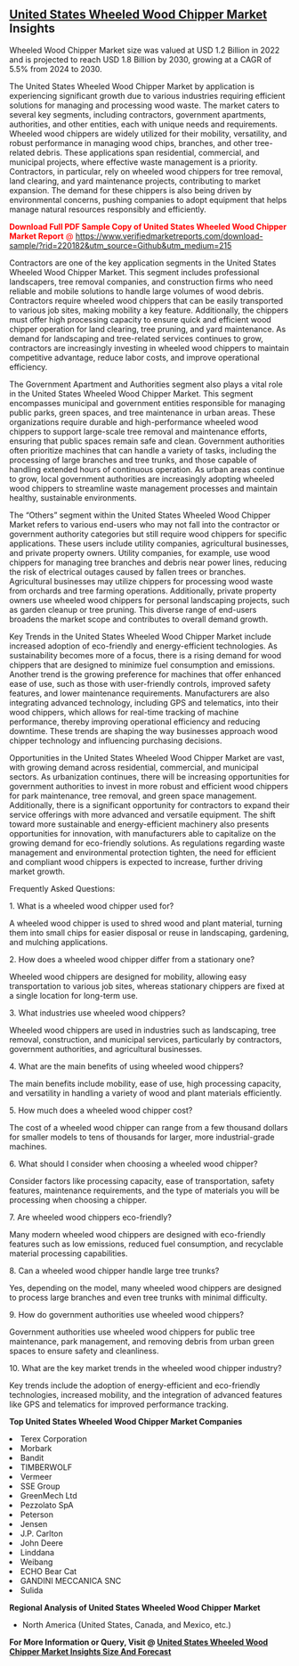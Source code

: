 <h2><a href="https://www.verifiedmarketreports.com/download-sample/?rid=220182&amp;utm_source=Github&amp;utm_medium=215" target="_blank">United States Wheeled Wood Chipper Market</a> Insights</h2><p>Wheeled Wood Chipper Market size was valued at USD 1.2 Billion in 2022 and is projected to reach USD 1.8 Billion by 2030, growing at a CAGR of 5.5% from 2024 to 2030.</p><p><p>The United States Wheeled Wood Chipper Market by application is experiencing significant growth due to various industries requiring efficient solutions for managing and processing wood waste. The market caters to several key segments, including contractors, government apartments, authorities, and other entities, each with unique needs and requirements. Wheeled wood chippers are widely utilized for their mobility, versatility, and robust performance in managing wood chips, branches, and other tree-related debris. These applications span residential, commercial, and municipal projects, where effective waste management is a priority. Contractors, in particular, rely on wheeled wood chippers for tree removal, land clearing, and yard maintenance projects, contributing to market expansion. The demand for these chippers is also being driven by environmental concerns, pushing companies to adopt equipment that helps manage natural resources responsibly and efficiently.<p><span class=""><span style="color: #ff0000;"><strong>Download Full PDF Sample Copy of United States Wheeled Wood Chipper Market Report</strong> @ </span><a href="https://www.verifiedmarketreports.com/download-sample/?rid=220182&amp;utm_source=Github&amp;utm_medium=215" target="_blank">https://www.verifiedmarketreports.com/download-sample/?rid=220182&amp;utm_source=Github&amp;utm_medium=215</a></span></p></p><p>Contractors are one of the key application segments in the United States Wheeled Wood Chipper Market. This segment includes professional landscapers, tree removal companies, and construction firms who need reliable and mobile solutions to handle large volumes of wood debris. Contractors require wheeled wood chippers that can be easily transported to various job sites, making mobility a key feature. Additionally, the chippers must offer high processing capacity to ensure quick and efficient wood chipper operation for land clearing, tree pruning, and yard maintenance. As demand for landscaping and tree-related services continues to grow, contractors are increasingly investing in wheeled wood chippers to maintain competitive advantage, reduce labor costs, and improve operational efficiency.<p>The Government Apartment and Authorities segment also plays a vital role in the United States Wheeled Wood Chipper Market. This segment encompasses municipal and government entities responsible for managing public parks, green spaces, and tree maintenance in urban areas. These organizations require durable and high-performance wheeled wood chippers to support large-scale tree removal and maintenance efforts, ensuring that public spaces remain safe and clean. Government authorities often prioritize machines that can handle a variety of tasks, including the processing of large branches and tree trunks, and those capable of handling extended hours of continuous operation. As urban areas continue to grow, local government authorities are increasingly adopting wheeled wood chippers to streamline waste management processes and maintain healthy, sustainable environments.<p>The “Others” segment within the United States Wheeled Wood Chipper Market refers to various end-users who may not fall into the contractor or government authority categories but still require wood chippers for specific applications. These users include utility companies, agricultural businesses, and private property owners. Utility companies, for example, use wood chippers for managing tree branches and debris near power lines, reducing the risk of electrical outages caused by fallen trees or branches. Agricultural businesses may utilize chippers for processing wood waste from orchards and tree farming operations. Additionally, private property owners use wheeled wood chippers for personal landscaping projects, such as garden cleanup or tree pruning. This diverse range of end-users broadens the market scope and contributes to overall demand growth.<p>Key Trends in the United States Wheeled Wood Chipper Market include increased adoption of eco-friendly and energy-efficient technologies. As sustainability becomes more of a focus, there is a rising demand for wood chippers that are designed to minimize fuel consumption and emissions. Another trend is the growing preference for machines that offer enhanced ease of use, such as those with user-friendly controls, improved safety features, and lower maintenance requirements. Manufacturers are also integrating advanced technology, including GPS and telematics, into their wood chippers, which allows for real-time tracking of machine performance, thereby improving operational efficiency and reducing downtime. These trends are shaping the way businesses approach wood chipper technology and influencing purchasing decisions.<p>Opportunities in the United States Wheeled Wood Chipper Market are vast, with growing demand across residential, commercial, and municipal sectors. As urbanization continues, there will be increasing opportunities for government authorities to invest in more robust and efficient wood chippers for park maintenance, tree removal, and green space management. Additionally, there is a significant opportunity for contractors to expand their service offerings with more advanced and versatile equipment. The shift toward more sustainable and energy-efficient machinery also presents opportunities for innovation, with manufacturers able to capitalize on the growing demand for eco-friendly solutions. As regulations regarding waste management and environmental protection tighten, the need for efficient and compliant wood chippers is expected to increase, further driving market growth.<p>Frequently Asked Questions:</p><p>1. What is a wheeled wood chipper used for?</p><p>A wheeled wood chipper is used to shred wood and plant material, turning them into small chips for easier disposal or reuse in landscaping, gardening, and mulching applications.</p><p>2. How does a wheeled wood chipper differ from a stationary one?</p><p>Wheeled wood chippers are designed for mobility, allowing easy transportation to various job sites, whereas stationary chippers are fixed at a single location for long-term use.</p><p>3. What industries use wheeled wood chippers?</p><p>Wheeled wood chippers are used in industries such as landscaping, tree removal, construction, and municipal services, particularly by contractors, government authorities, and agricultural businesses.</p><p>4. What are the main benefits of using wheeled wood chippers?</p><p>The main benefits include mobility, ease of use, high processing capacity, and versatility in handling a variety of wood and plant materials efficiently.</p><p>5. How much does a wheeled wood chipper cost?</p><p>The cost of a wheeled wood chipper can range from a few thousand dollars for smaller models to tens of thousands for larger, more industrial-grade machines.</p><p>6. What should I consider when choosing a wheeled wood chipper?</p><p>Consider factors like processing capacity, ease of transportation, safety features, maintenance requirements, and the type of materials you will be processing when choosing a chipper.</p><p>7. Are wheeled wood chippers eco-friendly?</p><p>Many modern wheeled wood chippers are designed with eco-friendly features such as low emissions, reduced fuel consumption, and recyclable material processing capabilities.</p><p>8. Can a wheeled wood chipper handle large tree trunks?</p><p>Yes, depending on the model, many wheeled wood chippers are designed to process large branches and even tree trunks with minimal difficulty.</p><p>9. How do government authorities use wheeled wood chippers?</p><p>Government authorities use wheeled wood chippers for public tree maintenance, park management, and removing debris from urban green spaces to ensure safety and cleanliness.</p><p>10. What are the key market trends in the wheeled wood chipper industry?</p><p>Key trends include the adoption of energy-efficient and eco-friendly technologies, increased mobility, and the integration of advanced features like GPS and telematics for improved performance tracking.</p></p><p><strong>Top United States Wheeled Wood Chipper Market Companies</strong></p><div data-test-id=""><p><li>Terex Corporation</li><li> Morbark</li><li> Bandit</li><li> TIMBERWOLF</li><li> Vermeer</li><li> SSE Group</li><li> GreenMech Ltd</li><li> Pezzolato SpA</li><li> Peterson</li><li> Jensen</li><li> J.P. Carlton</li><li> John Deere</li><li> Linddana</li><li> Weibang</li><li> ECHO Bear Cat</li><li> GANDINI MECCANICA SNC</li><li> Sulida</li></p><div><strong>Regional Analysis of&nbsp;United States Wheeled Wood Chipper Market</strong></div><ul><li dir="ltr"><p dir="ltr">North America&nbsp;(United States, Canada, and Mexico, etc.)</p></li></ul><p><strong>For More Information or Query, Visit @&nbsp;</strong><strong><a href="https://www.verifiedmarketreports.com/product/wheeled-wood-chipper-market/?utm_source=Github&amp;utm_medium=215" target="_blank">United States Wheeled Wood Chipper Market Insights Size And Forecast</a></strong></p></div>
